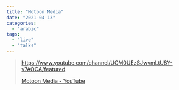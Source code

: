 ```yaml
---
title: "Motoon Media"
date: "2021-04-13"
categories: 
  - "arabic"
tags: 
  - "live"
  - "talks"
---
```


> https://www.youtube.com/channel/UCM0UEzSJwvmLtU8Y-v7AOCA/featured
> 
> [Motoon Media - YouTube](https://www.youtube.com/channel/UCM0UEzSJwvmLtU8Y-v7AOCA/featured)
